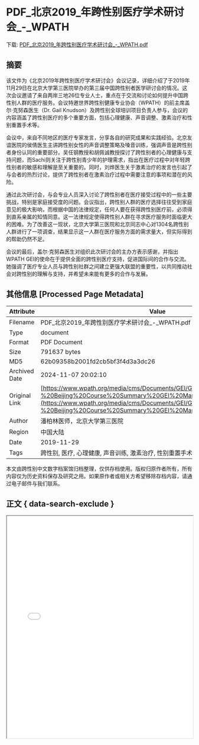 # PDF_北京2019_年跨性别医疗学术研讨会_-_WPATH

<!-- tcd_download_link -->
下载: <a href="PDF_北京2019_年跨性别医疗学术研讨会_-_WPATH.pdf" download>PDF_北京2019_年跨性别医疗学术研讨会_-_WPATH.pdf</a>
<!-- tcd_download_link_end -->

## 摘要

<!-- tcd_abstract -->
该文件为《北京2019年跨性别医疗学术研讨会》会议记录，详细介绍了于2019年11月29日在北京大学第三医院举办的第三届中国跨性别者医学研讨会的情况。这次会议邀请了来自两岸三地26位专业人士，重点在于交流和讨论如何提升中国跨性别人群的医疗服务。会议特邀世界跨性别健康专业协会（WPATH）的前主席盖尔·克努森医生（Dr. Gail Knudson）及跨性别全球培训项目负责人参与，会议的内容涵盖了跨性别医疗的多个重要方面，包括心理健康、声音调整、激素治疗和性别重置手术等。

会议中，来自不同地区的医疗专家发言，分享各自的研究成果和实践经验。北京友谊医院的侯倩医生主讲跨性别女性的声音调整策略及嗓音训练，强调声音是跨性别者身份认同的重要部分。吴任钢教授和胡佩诚教授探讨了跨性别者的心理健康与支持问题，而Sachi则关注于跨性别青少年的护理需求，指出在医疗过程中对年轻跨性别者的敏感和理解是至关重要的。同时，刘烨医生关于激素治疗的发言也引起了与会者的热烈讨论，提供了跨性别者在激素治疗过程中需要注意的事项和潜在的风险。

通过此次研讨会，与会专业人员深入讨论了跨性别者在医疗接受过程中的一些主要挑战，特别是家庭接受度的问题。会议指出，跨性别人群的医疗选择往往受到家庭意见的极大影响，而根据中国的法律规定，任何人要在获得跨性别医疗前，必须得到直系亲属的知情同意。这一法律规定使得跨性别人群在寻求医疗服务时面临更大的困难。为了改善这一现状，北京大学第三医院和北京同志中心对1304名跨性别人群进行了一项调查，结果显示这一人群在医疗服务方面的需求量大，但实际得到的帮助仍然不足。

会议的最后，盖尔·克努森医生对组织此次研讨会的主办方表示感谢，并指出WPATH GEI的使命在于提供全面的跨性别医疗支持，促进国际间的合作与交流。她强调了医疗专业人员与跨性别社群之间建立更强大联盟的重要性，以共同推动社会对跨性别的理解与支持，并希望未来能有更多的合作与发展。

<!-- tcd_abstract_end -->

## 其他信息 [Processed Page Metadata]

| Attribute       | Value                                  |
|-----------------|----------------------------------------|
| Filename        | PDF_北京2019_年跨性别医疗学术研讨会_-_WPATH.pdf                             |
| Type            | document                                 |
| Format          | PDF Document                               |
| Size            | 791637 bytes                           |
| MD5             | 62b09358b2001fd2cb5bf3f4d3a3dc26                                  |
| Archived Date   | 2024-11-07 20:02:10                             |
| Original Link   | [https://www.wpath.org/media/cms/Documents/GEI/Global%20Impact/FINAL%20-%20Beijing%20Course%20Summary%20GEI%20Mandarin.pdf](https://www.wpath.org/media/cms/Documents/GEI/Global%20Impact/FINAL%20-%20Beijing%20Course%20Summary%20GEI%20Mandarin.pdf)                         |
| Author          | 潘柏林医师，北京大学第三医院                               |
| Region          | 中国大陆                               |
| Date            | 2019-11-29                                 |
| Tags            | 跨性别, 医疗, 心理健康, 声音训练, 激素治疗, 性别重置手术, 法律政策, 社会环境                                 |

本文由跨性别中文数字档案馆归档整理，仅供存档使用。版权归原作者所有，所有内容仅为历史资料保存及研究之用。如果原作者或相关方希望移除存档内容，请通过电子邮件与我们联系。

## 正文 { data-search-exclude }

<!-- tcd_main_text -->
<iframe src="../PDF_北京2019_年跨性别医疗学术研讨会_-_WPATH.pdf" width="100%" height="600px">
    <p>无法显示PDF，请下载查看。</p>
</iframe>
<!-- tcd_main_text_end -->

